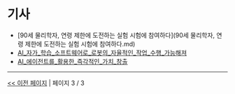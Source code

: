# 기사

- [90세 물리학자, 연령 제한에 도전하는 실험 시험에 참여하다](90세 물리학자, 연령 제한에 도전하는 실험 시험에 참여하다.md)
- [AI_자가_학습_소프트웨어로_로봇의_자율적인_작업_수행_가능해져](AI_자가_학습_소프트웨어로_로봇의_자율적인_작업_수행_가능해져.md)
- [AI_에이전트를_활용한_즉각적인_가치_창출](AI_에이전트를_활용한_즉각적인_가치_창출.md)

---
[<< 이전 페이지](page-2.md)  |  페이지 3 / 3